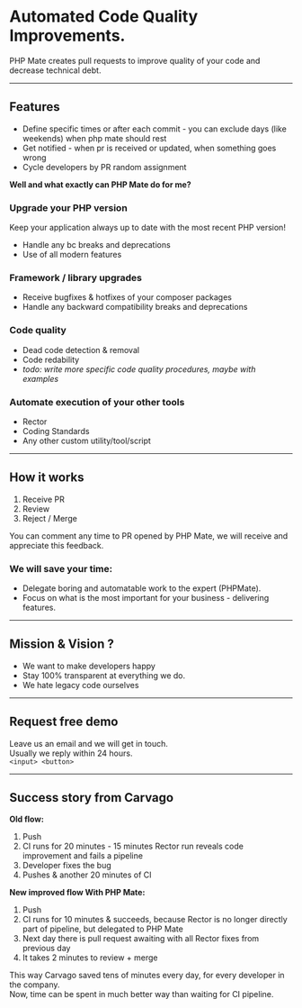 <h1>Automated Code Quality Improvements.</h1>

PHP Mate creates pull requests to improve quality of your code and decrease technical debt.

----------

<h2>Features</h2>

- Define specific times or after each commit - you can exclude days (like weekends) when php mate should rest
- Get notified - when pr is received or updated, when something goes wrong
- Cycle developers by PR random assignment

**Well and what exactly can PHP Mate do for me?**

<h3>Upgrade your PHP version</h3>

Keep your application always up to date with the most recent PHP version! 

- Handle any bc breaks and deprecations
- Use of all modern features


<h3>Framework / library upgrades</h3>

- Receive bugfixes & hotfixes of your composer packages
- Handle any backward compatibility breaks and deprecations


<h3>Code quality</h3>

- Dead code detection & removal
- Code redability
- *todo: write more specific code quality procedures, maybe with examples*


<h3>Automate execution of your other tools</h3>

- Rector
- Coding Standards
- Any other custom utility/tool/script

---------

<h2>How it works</h2>

1) Receive PR
2) Review
3) Reject / Merge

You can comment any time to PR opened by PHP Mate, we will receive and appreciate this feedback. 


<h3>We will save your time:</h3>

- Delegate boring and automatable work to the expert (PHPMate).
- Focus on what is the most important for your business - delivering features.

---------

<h2>Mission & Vision ?</h2>

- We want to make developers happy
- Stay 100% transparent at everything we do.
- We hate legacy code ourselves

---------

<h2>Request free demo</h2>

Leave us an email and we will get in touch.  
Usually we reply within 24 hours.  
`<input> <button>`

-------

<h2>Success story from Carvago</h2>

**Old flow:**
1) Push
2) CI runs for 20 minutes - 15 minutes Rector run reveals code improvement and fails a pipeline
3) Developer fixes the bug
4) Pushes & another 20 minutes of CI


**New improved flow With PHP Mate:**
1) Push
2) CI runs for 10 minutes & succeeds, because Rector is no longer directly part of pipeline, but delegated to PHP Mate
3) Next day there is pull request awaiting with all Rector fixes from previous day
4) It takes 2 minutes to review + merge

This way Carvago saved tens of minutes every day, for every developer in the company.  
Now, time can be spent in much better way than waiting for CI pipeline.

